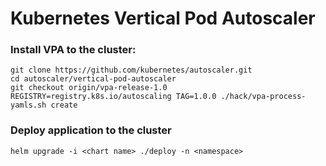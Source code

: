 # Kubernetes Vertical Pod Autoscaler

### Install VPA to the cluster:
```
git clone https://github.com/kubernetes/autoscaler.git
cd autoscaler/vertical-pod-autoscaler
git checkout origin/vpa-release-1.0
REGISTRY=registry.k8s.io/autoscaling TAG=1.0.0 ./hack/vpa-process-yamls.sh create
```

### Deploy application to the cluster
```
helm upgrade -i <chart name> ./deploy -n <namespace>
```